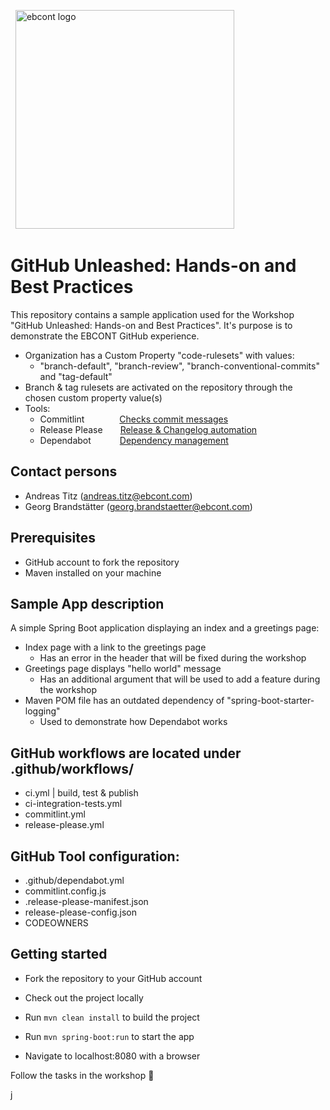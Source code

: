 &nbsp;
<img src="/assets/ebcont-base_digitalisnow-tuerkis.png" alt="ebcont logo" width="350px">

# GitHub Unleashed: Hands-on and Best Practices

This repository contains a sample application used for the Workshop "GitHub Unleashed: Hands-on and Best Practices".
It's purpose is to demonstrate the EBCONT GitHub experience.

- Organization has a Custom Property "code-rulesets" with values:
  - "branch-default", "branch-review", "branch-conventional-commits" and "tag-default"
- Branch & tag rulesets are activated on the repository through the chosen custom property value(s)
- Tools: 
  - Commitlint&emsp;&emsp;&emsp;&emsp;[Checks commit messages](<https://www.conventionalcommits.org/en/v1.0.0/>)
  - Release Please&emsp;&emsp;[Release & Changelog automation](<https://github.com/googleapis/release-please>)
  - Dependabot&nbsp;&emsp;&emsp;&emsp;[Dependency management](<https://docs.github.com/en/code-security/getting-started/dependabot-quickstart-guide>)

## Contact persons

- Andreas Titz (andreas.titz@ebcont.com)
- Georg Brandstätter (georg.brandstaetter@ebcont.com)

## Prerequisites

- GitHub account to fork the repository
- Maven installed on your machine

## Sample App description

A simple Spring Boot application displaying an index and a greetings page:
- Index page with a link to the greetings page
  - Has an error in the header that will be fixed during the workshop 
- Greetings page displays "hello world" message
  - Has an additional argument that will be used to add a feature during the workshop 
- Maven POM file has an outdated dependency of "spring-boot-starter-logging"
  - Used to demonstrate how Dependabot works  

## GitHub workflows are located under .github/workflows/
- ci.yml | build, test & publish  
- ci-integration-tests.yml
- commitlint.yml
- release-please.yml

## GitHub Tool configuration:
- .github/dependabot.yml
- commitlint.config.js
- .release-please-manifest.json
- release-please-config.json
- CODEOWNERS

## Getting started

- Fork the repository to your GitHub account
- Check out the project locally

- Run `mvn clean install` to build the project
- Run `mvn spring-boot:run` to start the app
- Navigate to localhost:8080 with a browser


Follow the tasks in the workshop :rocket:


j


